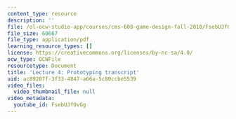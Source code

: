```yaml
---
content_type: resource
description: ''
file: /ol-ocw-studio-app/courses/cms-608-game-design-fall-2010/FsebUJfOvGg_transcript.pdf
file_size: 60667
file_type: application/pdf
learning_resource_types: []
license: https://creativecommons.org/licenses/by-nc-sa/4.0/
ocw_type: OCWFile
resourcetype: Document
title: 'Lecture 4: Prototyping transcript'
uid: ac89207f-3f33-4847-a66a-5c80ccbe5539
video_files:
  video_thumbnail_file: null
video_metadata:
  youtube_id: FsebUJfOvGg
---
```

